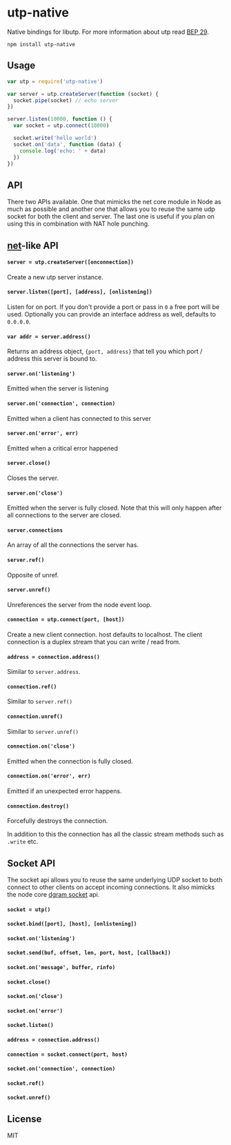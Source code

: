 # utp-native

Native bindings for libutp. For more information about utp read [BEP 29](http://www.bittorrent.org/beps/bep_0029.html).

```
npm install utp-native
```

## Usage

``` js
var utp = require('utp-native')

var server = utp.createServer(function (socket) {
  socket.pipe(socket) // echo server
})

server.listen(10000, function () {
  var socket = utp.connect(10000)

  socket.write('hello world')
  socket.on('data', function (data) {
    console.log('echo: ' + data)
  })
})
```

## API

There two APIs available. One that mimicks the net core module in Node as much as possible and another one that allows you to reuse the same udp socket for both the client and server. The last one is useful if you plan on using this in combination with NAT hole punching.

## [net](http://nodejs.org/api/net.html)-like API

#### `server = utp.createServer([onconnection])`

Create a new utp server instance.

#### `server.listen([port], [address], [onlistening])`

Listen for on port. If you don't provide a port or pass in `0` a free port will be used. Optionally you can provide an interface address as well, defaults to `0.0.0.0`.

#### `var addr = server.address()`

Returns an address object, `{port, address}` that tell you which port / address this server is bound to.

#### `server.on('listening')`

Emitted when the server is listening

#### `server.on('connection', connection)`

Emitted when a client has connected to this server

#### `server.on('error', err)`

Emitted when a critical error happened

#### `server.close()`

Closes the server.

#### `server.on('close')`

Emitted when the server is fully closed. Note that this will only happen after all connections to the server are closed.

#### `server.connections`

An array of all the connections the server has.

#### `server.ref()`

Opposite of unref.

#### `server.unref()`

Unreferences the server from the node event loop.

#### `connection = utp.connect(port, [host])`

Create a new client connection. host defaults to localhost.
The client connection is a duplex stream that you can write / read from.

#### `address = connection.address()`

Similar to `server.address`.

#### `connection.ref()`

Similar to `server.ref()`

#### `connection.unref()`

Similar to `server.unref()`

#### `connection.on('close')`

Emitted when the connection is fully closed.

#### `connection.on('error', err)`

Emitted if an unexpected error happens.

#### `connection.destroy()`

Forcefully destroys the connection.

In addition to this the connection has all the classic stream methods such as `.write` etc.

## Socket API

The socket api allows you to reuse the same underlying UDP socket to both connect to other clients on accept incoming connections. It also mimicks the node core [dgram socket](https://nodejs.org/api/dgram.html#dgram_class_dgram_socket) api.

#### `socket = utp()`

#### `socket.bind([port], [host], [onlistening])`

#### `socket.on('listening')`

#### `socket.send(buf, offset, len, port, host, [callback])`

#### `socket.on('message', buffer, rinfo)`

#### `socket.close()`

#### `socket.on('close')`

#### `socket.on('error')`

#### `socket.listen()`

#### `address = connection.address()`

#### `connection = socket.connect(port, host)`

#### `socket.on('connection', connection)`

#### `socket.ref()`

#### `socket.unref()`

## License

MIT
